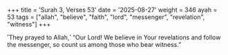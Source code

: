 +++
title = 'Surah 3, Verses 53'
date = '2025-08-27'
weight = 346
ayah = 53
tags = ["allah", "believe", "faith", "lord", "messenger", "revelation", "witness"]
+++

˹They prayed to Allah,˺ “Our Lord! We believe in Your revelations and follow the messenger, so count us among those who bear witness.”